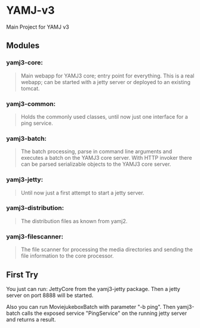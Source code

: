 YAMJ-v3
=======

Main Project for YAMJ v3

Modules
-------
### yamj3-core:
> Main webapp for YAMJ3 core; entry point for everything.
This is a real webapp; can be started with a jetty server or deployed to an existing tomcat.

### yamj3-common:
> Holds the commonly used classes, until now just one interface for a ping service.

### yamj3-batch:
> The batch processing, parse in command line arguments and executes a batch on the YAMJ3 core server.
With HTTP invoker there can be parsed serializable objects to the YAMJ3 core server.

### yamj3-jetty:
> Until now just a first attempt to start a jetty server.

### yamj3-distribution:
> The distribution files as known from yamj2.

### yamj3-filescanner:
> The file scanner for processing the media directories and sending the file information to the core processor.

First Try
---------
You just can run: JettyCore from the yamj3-jetty package. Then a jetty server on port 8888 will be started.

Also you can run MoviejukeboxBatch with parameter "-b ping".
Then yamj3-batch calls the exposed service "PingService" on the running jetty server and returns a result.
